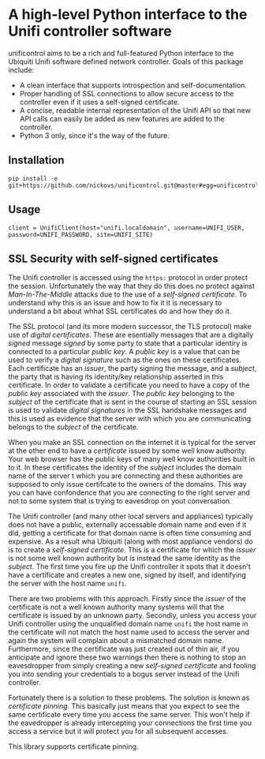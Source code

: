 # A high-level Python interface to the Unifi controller software

unificontrol aims to be a rich and full-featured Python interface to the
Ubiquiti Unifi software defined network controller. Goals of this package
include:
* A clean interface that supports introspection and self-documentation.
* Proper handling of SSL connections to allow secure access to the controller even if it uses a self-signed certificate.
* A concise, readable internal representation of the Unifi API so that new API calls can easily be added as new features are added to the controller.
* Python 3 only, since it's the way of the future.

## Installation

```
pip install -e git+https://github.com/nickovs/unificontrol.git@master#egg=unificontrol
```

## Usage

```
client = UnifiClient(host="unifi.localdomain", username=UNIFI_USER, password=UNIFI_PASSWORD, site=UNIFI_SITE)
```


## SSL Security with self-signed certificates

The Unifi controller is accessed using the `https:` protocol in order protect the session. Unfortunately the way that they do this does no protect against _Man-In-The-Middle_ attacks due to the use of a _self-signed certificate_. To understand why this is an issue and how to fix it it is necessary to understand a bit about whhat SSL certificates do and how they do it.

The SSL protocol (and its more modern successor, the TLS protocol) make use of _digital certificates_. These are esentially messages that are a digitally _signed_ message _signed_ by some party to state that a particular identiry is connected to a particular _public key_. A _public key_ is a value that can be used to verify a _digital signature_ such as the ones on these certificates. Each certificate has an _issuer_, the party signing the message, and a _subject_, the party that is having its identity/key relationship asserted in this certificate. In order to validate a certificate you need to have a copy of the _public key_ associated with the _issuer_. The _public key_ belonging to the _subject_ of the certificate that is sent in the course of starting an SSL session is used to validate _digital signatures_ in the SSL handshake messages and this is used as evidence that the server with which you are communicating belongs to the _subject_ of the certificate.

When you make an SSL connection on the internet it is typical for the server at the other end to have a _certificate_ issued by some well know authority. Your web browser has the public keys of many well know authorities built in to it. In these certificates the identity of the _subject_ includes the domain name of the server t which you are connecting and these authorities are supposed to only issue certifcate to the owners of the domains. This way you can have confondence that you are connecting to the right server and not to some system that is trying to eavesdrop on yout conversation.

The Unifi controller (and many other local servers and appliances) typically  does not have a public, externally accessable domain name and even if it did, getting a certificate for that domain name is often time consuming and expensive. As a result wha Ubiquiti (along with most appliance vendors) do is to create a _self-signed certificate_. This is a certificate for which the _issuer_ is not some well known authority but is instead the same identity as the _subject_. The first time you fire up the Unifi controller it spots that it doesn't have a certificate and creates a new one, signed by itself, and identifying the server with the host name `unifi`.

There are two problems with this approach. Firstly since the _issuer_ of the certificate is not a well known authority many systems will that the certificate is issued by an unknown party. Secondly, unless you access your Unifi controller using the unqualified domain name `unifi` the host name in the certificate will not match the host name used to access the server and again the system will complain about a mismatched domain name. Furthermore, since the certificate was just created out of thin air, if you anticipate and ignore these two warnings then there is nothing to stop an eavesdropper from simply creating a new _self-signed certificate_ and fooling you into sending your credentials to a bogus server instead of the Unifi controller.

Fortunately there is a solution to these problems. The solution is known as _certificate pinning_. This basically just means that you expect to see the same certificate every time you access the same server. This won't help if the eavedropper is already intercepting your connections the first time you access a service but it will protect you for all subsequent accesses.

This library supports certificate pinning.

